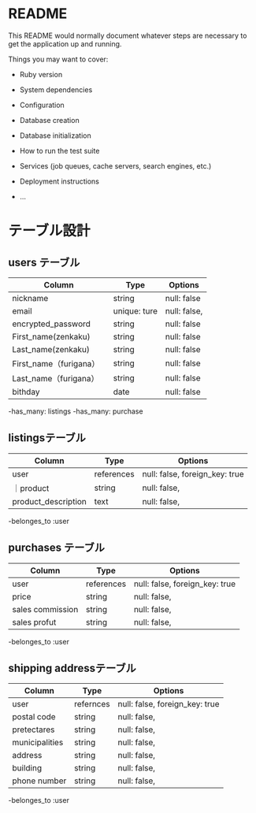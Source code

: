# README

This README would normally document whatever steps are necessary to get the
application up and running.

Things you may want to cover:

* Ruby version

* System dependencies

* Configuration

* Database creation

* Database initialization

* How to run the test suite

* Services (job queues, cache servers, search engines, etc.)

* Deployment instructions

* ...

# テーブル設計

## users テーブル

| Column                 | Type              | Options     |
| ------------------    | ------             | ----------- |
| nickname                | string           | null: false |
| email                  | unique: ture      | null: false, |
| encrypted_password     | string            | null: false |
| First_name(zenkaku)　  | string            | null: false |
| Last_name(zenkaku)　　  | string            | null: false |
| First_name（furigana）  | string            | null: false |
| Last_name（furigana）    | string            | null: false|
| bithday                  | date             | null: false |

-has_many: listings
-has_many: purchase

## listingsテーブル

| Column               | Type            | Options                        |
| ------               | ----------      | ------------------------------ |
| user                 | references      | null: false, foreign_key: true |
｜product              | string          | null: false,                   |
| product_description  | text            | null: false,                   |
 


-belonges_to :user

## purchases テーブル

| Column             | Type       | Options                        |
| -------            | ---------- | ------------------------------ |
| user               | references | null: false, foreign_key: true |
| price              | string     | null: false,                   |
| sales commission   | string     | null: false,                   |
| sales profut       | string     | null: false,                   |

-belonges_to :user

## shipping addressテーブル

|Column              |Type         |Options                        |
|------------------  |------------ |-----------------------------  |
| user                | refernces   | null: false, foreign_key: true|
| postal code         | string      | null: false,                  |
| pretectares         | string      | null: false,                  |
| municipalities      | string      | null: false,                  |
| address             | string      | null: false,                  |
| building            | string      | null: false,                  |
| phone number        | string      | null: false,                  |

-belonges_to :user
